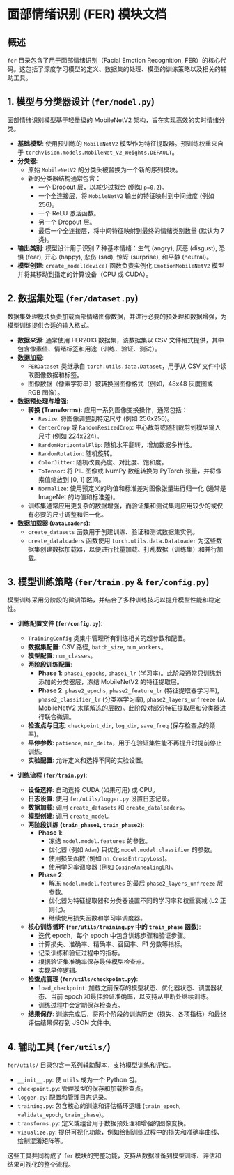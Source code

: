 # 面部情绪识别 (FER) 模块文档

## 概述

`fer` 目录包含了用于面部情绪识别（Facial Emotion Recognition, FER）的核心代码。这包括了深度学习模型的定义、数据集的处理、模型的训练策略以及相关的辅助工具。

## 1. 模型与分类器设计 (`fer/model.py`)

面部情绪识别模型基于轻量级的 MobileNetV2 架构，旨在实现高效的实时情绪分类。

- **基础模型**: 使用预训练的 `MobileNetV2` 模型作为特征提取器。预训练权重来自于 `torchvision.models.MobileNet_V2_Weights.DEFAULT`。
- **分类器**:
  - 原始 `MobileNetV2` 的分类头被替换为一个新的序列模块。
  - 新的分类器结构通常包含：
    - 一个 Dropout 层，以减少过拟合 (例如 `p=0.2`)。
    - 一个全连接层，将 `MobileNetV2` 输出的特征映射到中间维度 (例如 256)。
    - 一个 ReLU 激活函数。
    - 另一个 Dropout 层。
    - 最后一个全连接层，将中间特征映射到最终的情绪类别数量 (默认为 7 类)。
- **输出类别**: 模型设计用于识别 7 种基本情绪：生气 (angry), 厌恶 (disgust), 恐惧 (fear), 开心 (happy), 悲伤 (sad), 惊讶 (surprise), 和平静 (neutral)。
- **模型创建**: `create_model(device)` 函数负责实例化 `EmotionMobileNetV2` 模型并将其移动到指定的计算设备（CPU 或 CUDA）。

## 2. 数据集处理 (`fer/dataset.py`)

数据集处理模块负责加载面部情绪图像数据，并进行必要的预处理和数据增强，为模型训练提供合适的输入格式。

- **数据来源**: 通常使用 FER2013 数据集，该数据集以 CSV 文件格式提供，其中包含像素值、情绪标签和用途（训练、验证、测试）。
- **数据加载**:
  - `FERDataset` 类继承自 `torch.utils.data.Dataset`，用于从 CSV 文件中读取图像数据和标签。
  - 图像数据（像素字符串）被转换回图像格式（例如，48x48 灰度图或 RGB 图像）。
- **数据预处理与增强**:
  - **转换 (Transforms)**: 应用一系列图像变换操作，通常包括：
    - `Resize`: 将图像调整到特定尺寸 (例如 256x256)。
    - `CenterCrop` 或 `RandomResizedCrop`: 中心裁剪或随机裁剪到模型输入尺寸 (例如 224x224)。
    - `RandomHorizontalFlip`: 随机水平翻转，增加数据多样性。
    - `RandomRotation`: 随机旋转。
    - `ColorJitter`: 随机改变亮度、对比度、饱和度。
    - `ToTensor`: 将 PIL 图像或 NumPy 数组转换为 PyTorch 张量，并将像素值缩放到 [0, 1] 区间。
    - `Normalize`: 使用预定义的均值和标准差对图像张量进行归一化 (通常是 ImageNet 的均值和标准差)。
  - 训练集通常应用更复杂的数据增强，而验证集和测试集则应用较少的或仅有必要的尺寸调整和归一化。
- **数据加载器 (`DataLoaders`)**:
  - `create_datasets` 函数用于创建训练、验证和测试数据集实例。
  - `create_dataloaders` 函数使用 `torch.utils.data.DataLoader` 为这些数据集创建数据加载器，以便进行批量加载、打乱数据（训练集）和并行加载。

## 3. 模型训练策略 (`fer/train.py` & `fer/config.py`)

模型训练采用分阶段的微调策略，并结合了多种训练技巧以提升模型性能和稳定性。

- **训练配置文件 (`fer/config.py`)**:

  - `TrainingConfig` 类集中管理所有训练相关的超参数和配置。
  - **数据集配置**: CSV 路径, `batch_size`, `num_workers`。
  - **模型配置**: `num_classes`。
  - **两阶段训练配置**:
    - **Phase 1**: `phase1_epochs`, `phase1_lr` (学习率)。此阶段通常只训练新添加的分类器层，冻结 MobileNetV2 的特征提取层。
    - **Phase 2**: `phase2_epochs`, `phase2_feature_lr` (特征提取器学习率), `phase2_classifier_lr` (分类器学习率), `phase2_layers_unfreeze` (从 MobileNetV2 末尾解冻的层数)。此阶段对部分特征提取层和分类器进行联合微调。
  - **检查点与日志**: `checkpoint_dir`, `log_dir`, `save_freq` (保存检查点的频率)。
  - **早停参数**: `patience`, `min_delta`，用于在验证集性能不再提升时提前停止训练。
  - **实验配置**: 允许定义和选择不同的实验设置。

- **训练流程 (`fer/train.py`)**:
  - **设备选择**: 自动选择 CUDA (如果可用) 或 CPU。
  - **日志设置**: 使用 `fer/utils/logger.py` 设置日志记录。
  - **数据加载**: 调用 `create_datasets` 和 `create_dataloaders`。
  - **模型创建**: 调用 `create_model`。
  - **两阶段训练 (`train_phase1`, `train_phase2`)**:
    - **Phase 1**:
      - 冻结 `model.model.features` 的参数。
      - 优化器 (例如 `Adam`) 只优化 `model.model.classifier` 的参数。
      - 使用损失函数 (例如 `nn.CrossEntropyLoss`)。
      - 使用学习率调度器 (例如 `CosineAnnealingLR`)。
    - **Phase 2**:
      - 解冻 `model.model.features` 的最后 `phase2_layers_unfreeze` 层参数。
      - 优化器为特征提取器和分类器设置不同的学习率和权重衰减 (L2 正则化)。
      - 继续使用损失函数和学习率调度器。
  - **核心训练循环 (`fer/utils/training.py` 中的 `train_phase` 函数)**:
    - 迭代 epoch，每个 epoch 中包含训练步骤和验证步骤。
    - 计算损失、准确率、精确率、召回率、F1 分数等指标。
    - 记录训练和验证过程中的指标。
    - 根据验证集准确率保存最佳模型检查点。
    - 实现早停逻辑。
  - **检查点管理 (`fer/utils/checkpoint.py`)**:
    - `load_checkpoint`: 加载之前保存的模型状态、优化器状态、调度器状态、当前 epoch 和最佳验证准确率，以支持从中断处继续训练。
    - 训练过程中会定期保存检查点。
  - **结果保存**: 训练完成后，将两个阶段的训练历史（损失、各项指标）和最终评估结果保存到 JSON 文件中。

## 4. 辅助工具 (`fer/utils/`)

`fer/utils/` 目录包含一系列辅助脚本，支持模型训练和评估。

- `__init__.py`: 使 `utils` 成为一个 Python 包。
- `checkpoint.py`: 管理模型的保存和加载检查点。
- `logger.py`: 配置和管理日志记录。
- `training.py`: 包含核心的训练和评估循环逻辑 (`train_epoch`, `validate_epoch`, `train_phase`)。
- `transforms.py`: 定义或组合用于数据预处理和增强的图像变换。
- `visualize.py`: 提供可视化功能，例如绘制训练过程中的损失和准确率曲线、绘制混淆矩阵等。

这些工具共同构成了 `fer` 模块的完整功能，支持从数据准备到模型训练、评估和结果可视化的整个流程。
